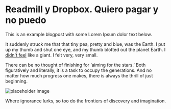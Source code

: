 # Readmill y Dropbox. Quiero pagar y no puedo

This is an example blogpost with some Lorem Ipsum dolor text below.  

It suddenly struck me that that tiny pea, pretty and blue, was the Earth. I put up my thumb and shut one eye, and my thumb blotted out the planet Earth. I [didn't feel](http://google.com) like a giant. I felt very, very small.  

There can be no thought of finishing for ‘aiming for the stars.’ Both figuratively and literally, it is a task to occupy the generations. And no matter how much progress one makes, there is always the thrill of just beginning.  

![placeholder image](http://24.media.tumblr.com/c78ebb9243f15f52d3689c5a91e721c3/tumblr_n381qgQRTS1st5lhmo1_1280.jpg)

Where ignorance lurks, so too do the frontiers of discovery and imagination.

